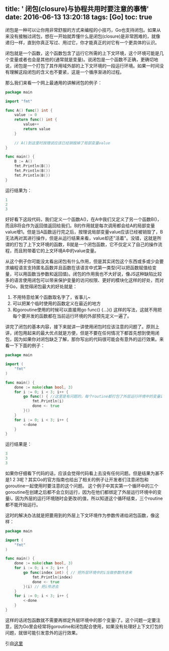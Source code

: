 title: ' 闭包(closure)与协程共用时要注意的事情'
date: 2016-06-13 13:20:18
tags: [Go]
toc: true
---

闭包是一种可以让你用非常舒服的方式来编程的小技巧，Go也支持闭包。如果从来没有接触过闭包，想在一开始就弄懂什么是闭包(closure)是非常困难的，就像递归一样，直到你真正写过、用过它，你才能真正的对它有一个更具体的认识。

闭包就是一个函数，这个函数包含了运行它所需的上下文环境，这个环境可能是几个变量或者也会是其他的(通常就是变量)。说闭包是一个函数不正确，更确切地说，闭包是一个打包了其作用域外部的上下文环境的一段运行环境。如果一时间没有理解这段闭包的含义也不要紧，这是一个循序渐进的过程。
<!-- more -->
那么我们来看一个网上最通用的讲解闭包的例子：

```go
package main

import "fmt"

func A() func() int {
	value := 0
	return func() int {
		value++
		return value
	}
	
	// A()到这里时按理说应该已经销毁掉了局部变量value
}

func main() {
	B := A()
	fmt.Println(B())
	fmt.Println(B())
	fmt.Println(B())
}
```

运行结果为：

```go
1
2
3
```
 
好好看下这段代码，我们定义一个函数A()，在A中我们又定义了另一个函数B()，而且B将会作为返回值返回给我们。B的作用就是每次调用都会给A的局部变量value增1。但是当A函数运行完之后，按理说局部变量value应该已经被销毁了，B无法再对其进行操作，但是从运行结果来看，value却还"活着"。没错，这就是所谓的打包了上下文环境的函数，B就是一个闭包函数，它不仅定义了自己的操作流程，而且附带着它的上文环境A中的value变量。

从这个例子你可能没太看出闭包有什么作用，但是其实闭包这个东西或多或少会要求编程语言支持匿名函数并且函数在该语言中式第一类型(可以把函数赋值给变量，可以用函数当参数和返回值)。闭包的作用我也不大好说，像JS这种缺陷比较多的语言使用闭包可以带来保护变量的访问权限、更好的模块化这样的好处，而对于Go，我觉得闭包最大的好处就是：

1. 不用特意给某个函数取名字了，省事儿~
2. 可以把某个临时使用的函数定义在最近的地方
3. 和goroutine使用的时候可以直接用go func() {...}() 这样的写法，这就不用把每个要并发的函数都在当前运行环境的外部预先定义一遍了。

讲完了闭包的基本内容，接下来就讲一讲使用闭包时应该注意的问题了。原则上讲，闭包用起来的最大优点就是方便，但是不要在任何情况下都首先想到使用闭包，因为如果你对闭包缺乏了解，那你写出的代码很可能会有意外的运行效果。来看一下下面的例子：

```go
package main

import (
	"fmt"
)

func main() {
	done := make(chan bool, 3)
	for i := 0; i < 3; i++ {
		go func() { //这里是有问题的，每个routine都打包了外层运行环境中的变量i
			fmt.Println(i)
			done <- true
		}()
	}
	for i := 0; i < 3; i++ {
		<-done
	}
}
```

运行结果是：

```go
3
3
3
```

如果你仔细看下代码的话，应该会觉得代码看上去没有任何问题。但是结果为甚不是1 2 3呢？其实Go的官方指南也给出了相关的例子让开发者们注意闭包和goroutine一起使用时要注意的这个问题。
这个例子中其实第一个循环中的三个goroutine在创建之后都不会立刻运行，因为在他们都绑定了外层运行环境中的变量i，因为外层的运行环境随时会更改i的值，所以知道这个循环结束，三个routine都不能开始运行。

这时的解决办法就是把要用到的外层上下文环境作为参数传递给闭包函数，像这样：

```go
package main

import (
	"fmt"
)

func main() {
	done := make(chan bool, 3)
	for i := 0; i < 3; i++ {
		go func(index int) { // 把外层环境中的i当做参数传进来
			fmt.Println(index)
			done <- true
		}(i) // 把i传进去
	}
	for i := 0; i < 3; i++ {
		<-done
	}
}
```

这样的话闭包函数就不需要再绑定外层环境中的那个变量i了。这个问题一定要注意，因为Go里会经常将goroutine和闭包配合使用，如果没有处理好上下文打包的问题，就很可能引发意外的运行效果。

引自[这里](http://blog.csdn.net/gophers/article/details/40505683)
